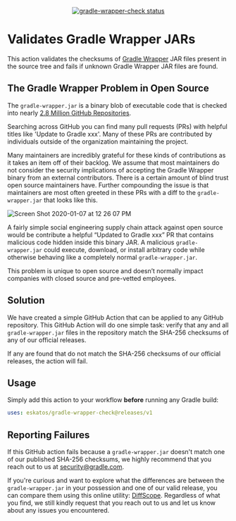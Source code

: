 <p align="center">
  <a href="https://github.com/eskatos/gradle-wrapper-check/actions"><img alt="gradle-wrapper-check status" src="https://github.com/eskatos/gradle-wrapper-check/workflows/build-test/badge.svg"></a>
</p>

# Validates Gradle Wrapper JARs

This action validates the checksums of [Gradle Wrapper](https://docs.gradle.org/current/userguide/gradle_wrapper.html) JAR files present in the source tree and fails if unknown Gradle Wrapper JAR files are found.

## The Gradle Wrapper Problem in Open Source

The `gradle-wrapper.jar` is a binary blob of executable code that is checked into nearly
[2.8 Million GitHub Repositories](https://github.com/search?l=&q=filename%3Agradle-wrapper.jar&type=Code).

Searching across GitHub you can find many pull requests (PRs) with helpful titles like 'Update to Gradle xxx'.
Many of these PRs are contributed by individuals outside of the organization maintaining the project.

Many maintainers are incredibly grateful for these kinds of contributions as it takes an item off of their backlog.
We assume that most maintainers do not consider the security implications of accepting the Gradle Wrapper binary from an external contributors.
There is a certain amount of blind trust open source maintainers have.
Further compounding the issue is that maintainers are most often greeted in these PRs with a diff to the `gradle-wrapper.jar` that looks like this.

![Screen Shot 2020-01-07 at 12 26 07 PM](https://user-images.githubusercontent.com/1323708/71915219-477d7780-3149-11ea-9254-90c80dbffb0a.png)

A fairly simple social engineering supply chain attack against open source would be contribute a helpful “Updated to Gradle xxx” PR that contains malicious code hidden inside this binary JAR.
A malicious `gradle-wrapper.jar` could execute, download, or install arbitrary code while otherwise behaving like a completely normal `gradle-wrapper.jar`.

This problem is unique to open source and doesn’t normally impact companies with closed source and pre-vetted employees.

## Solution

We have created a simple GitHub Action that can be applied to any GitHub repository.
This GitHub Action will do one simple task:
verify that any and all `gradle-wrapper.jar` files in the repository match the SHA-256 checksums of any of our official releases.

If any are found that do not match the SHA-256 checksums of our official releases, the action will fail.

## Usage

Simply add this action to your workflow **before** running any Gradle build:  

```yaml
uses: eskatos/gradle-wrapper-check@releases/v1
```

## Reporting Failures

If this GitHub action fails because a `gradle-wrapper.jar` doesn't match one of our published SHA-256 checksums,
we highly recommend that you reach out to us at [security@gradle.com](mailto:security@gradle.com).

If you're curious and want to explore what the differences are between the `gradle-wrapper.jar` in your possession
and one of our valid release, you can compare them using this online utility: [DiffScope](https://try.diffoscope.org/).
Regardless of what you find, we still kindly request that you reach out to us and let us know about any issues you encountered.
